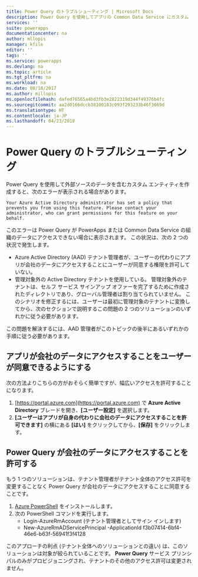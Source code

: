 ```yaml
---
title: Power Query のトラブルシューティング | Microsoft Docs
description: Power Query を使用してアプリの Common Data Service にカスタム エンティティを作成する際の問題を解決する
services: ''
suite: powerapps
documentationcenter: na
author: mllopis
manager: kfile
editor: ''
tags: ''
ms.service: powerapps
ms.devlang: na
ms.topic: article
ms.tgt_pltfrm: na
ms.workload: na
ms.date: 08/18/2017
ms.author: millopis
ms.openlocfilehash: dafed76565a4bd3fb3e2822319d344f49376b4fc
ms.sourcegitcommit: aa2d0166dccb38100183c093f293233b46f3669d
ms.translationtype: HT
ms.contentlocale: ja-JP
ms.lasthandoff: 04/23/2018
---
```

# <a name="troubleshooting-power-query"></a>Power Query のトラブルシューティング
Power Query を使用して外部ソースのデータを含むカスタム エンティティを作成すると、次のエラーが表示される場合があります。

`Your Azure Active Directory administrator has set a policy that prevents you from using this feature. Please contact your administrator, who can grant permissions for this feature on your behalf.`

このエラーは Power Query が PowerApps または Common Data Service の組織のデータにアクセスできない場合に表示されます。 この状況は、次の 2 つの状況で発生します。

* Azure Active Directory (AAD) テナント管理者が、ユーザーの代わりにアプリが会社のデータにアクセスすることにユーザーが同意する権限を許可していない。
* 管理対象外の Active Directory テナントを使用している。 管理対象外のテナントは、セルフ サービス サインアップ オファーを完了するために作成されたディレクトリであり、グローバル管理者は割り当てられていません。 このシナリオを修正するには、ユーザーは最初に管理対象のテナントに変換してから、次のセクションで説明するこの問題の 2 つのソリューションのいずれかに従う必要があります。

この問題を解決するには、AAD 管理者がこのトピックの後半にあるいずれかの手順に従う必要があります。

## <a name="allow-users-to-consent-to-apps-that-access-company-data"></a>アプリが会社のデータにアクセスすることをユーザーが同意できるようにする
次の方法よりこちらの方がおそらく簡単ですが、幅広いアクセスを許可することになります。

1. [https://portal.azure.com](https://portal.azure.com) で **Azure Active Directory** ブレードを開き、**[ユーザー設定]** を選択します。
1. **[ユーザーはアプリが自身の代わりに会社のデータにアクセスすることを許可できます]** の横にある **[はい]** をクリックしてから、**[保存]** をクリックします。

## <a name="allow-power-query-to-access-company-data"></a>Power Query が会社のデータにアクセスすることを許可する
もう 1 つのソリューションは、テナント管理者がテナント全体のアクセス許可を変更することなく Power Query が会社のデータにアクセスすることに同意することです。

1. [Azure PowerShell](https://docs.microsoft.com/powershell/azure/install-azurerm-ps) をインストールします。
2. 次の PowerShell コマンドを実行します。
   * Login-AzureRmAccount (テナント管理者としてサイン インします)
   * New-AzureRmADServicePrincipal -ApplicationId f3b07414-6bf4-46e6-b63f-56941f3f4128

このアプローチの利点 (テナント全体へのソリューションとの違い) は、このソリューションは対象が絞られていることです。 **Power Query** サービス プリンシパルのみがプロビジョニングされ、テナントのその他のアクセス許可は変更されません。

